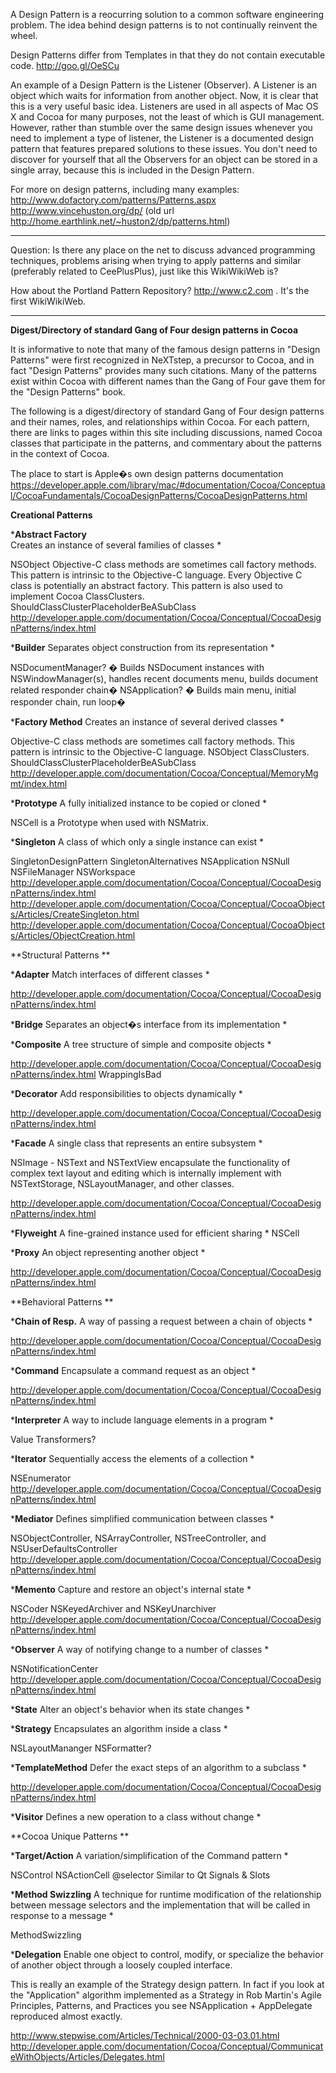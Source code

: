 A Design Pattern is a reocurring solution to a common software engineering problem. The idea behind design patterns is to not continually reinvent the wheel.

Design Patterns differ from Templates in that they do not contain executable code. http://goo.gl/OeSCu

An example of a Design Pattern is the Listener (Observer). A Listener is an object which waits for information from another object. Now, it is clear that this is a very useful basic idea. Listeners are used in all aspects of Mac OS X and Cocoa for many purposes, not the least of which is GUI management. However, rather than stumble over the same design issues whenever you need to implement a type of listener, the Listener is a documented design pattern that features prepared solutions to these issues. You don't need to discover for yourself that all the Observers for an object can be stored in a single array, because this is included in the Design Pattern.

For more on design patterns, including many examples:
http://www.dofactory.com/patterns/Patterns.aspx
http://www.vincehuston.org/dp/ (old url http://home.earthlink.net/~huston2/dp/patterns.html)


------------

Question: Is there any place on the net to discuss advanced programming techniques, problems arising when trying to apply patterns and similar (preferably related to CeePlusPlus), just like this WikiWikiWeb is?

How about the Portland Pattern Repository? http://www.c2.com . It's the first WikiWikiWeb.

----
**Digest/Directory of standard Gang of Four design patterns in Cocoa** 
 
It is informative to note that many of the famous design patterns in "Design Patterns" were first recognized in NeXTstep, a precursor to Cocoa, and in fact "Design Patterns" provides many such citations.  Many of the patterns exist within Cocoa with different names than the Gang of Four gave them for the "Design Patterns" book.  

The following is a digest/directory of standard Gang of Four design patterns and their names, roles, and relationships within Cocoa.  For each pattern, there are links to pages within this site including discussions, named Cocoa classes that participate in the patterns, and commentary about the patterns in the context of Cocoa.

The place to start is Apple�s own design patterns documentation https://developer.apple.com/library/mac/#documentation/Cocoa/Conceptual/CocoaFundamentals/CocoaDesignPatterns/CocoaDesignPatterns.html


**Creational Patterns** 
  
***Abstract Factory**   
Creates an instance of several families of classes *

NSObject  Objective-C class methods are sometimes call factory methods.  This pattern is intrinsic to the Objective-C language.   Every Objective C class is potentially an abstract factory.  This pattern is also used to implement Cocoa ClassClusters.  ShouldClassClusterPlaceholderBeASubClass http://developer.apple.com/documentation/Cocoa/Conceptual/CocoaDesignPatterns/index.html

***Builder**   Separates object construction from its representation * 
  
NSDocumentManager? � Builds NSDocument instances with NSWindowManager(s), handles recent documents menu, builds document related responder chain�
NSApplication? � Builds main menu, initial responder chain, run loop�

***Factory Method**   Creates an instance of several derived classes * 

Objective-C class methods are sometimes call factory methods.  This pattern is intrinsic to the Objective-C language. 
NSObject   ClassClusters.  ShouldClassClusterPlaceholderBeASubClass   http://developer.apple.com/documentation/Cocoa/Conceptual/MemoryMgmt/index.html

***Prototype**   A fully initialized instance to be copied or cloned * 
 
NSCell is a Prototype when used with NSMatrix.

***Singleton**   A class of which only a single instance can exist * 
 
SingletonDesignPattern SingletonAlternatives NSApplication NSNull NSFileManager NSWorkspace
http://developer.apple.com/documentation/Cocoa/Conceptual/CocoaDesignPatterns/index.html http://developer.apple.com/documentation/Cocoa/Conceptual/CocoaObjects/Articles/CreateSingleton.html http://developer.apple.com/documentation/Cocoa/Conceptual/CocoaObjects/Articles/ObjectCreation.html 



**Structural Patterns **

***Adapter**   Match interfaces of different classes *

http://developer.apple.com/documentation/Cocoa/Conceptual/CocoaDesignPatterns/index.html
 
***Bridge**   Separates an object�s interface from its implementation *
 
***Composite**   A tree structure of simple and composite objects *

http://developer.apple.com/documentation/Cocoa/Conceptual/CocoaDesignPatterns/index.html WrappingIsBad
 
***Decorator**   Add responsibilities to objects dynamically *

http://developer.apple.com/documentation/Cocoa/Conceptual/CocoaDesignPatterns/index.html
 
***Facade**   A single class that represents an entire subsystem * 

NSImage - NSText and NSTextView encapsulate the functionality of complex text layout and editing which is internally implement with NSTextStorage, NSLayoutManager, and other classes.

http://developer.apple.com/documentation/Cocoa/Conceptual/CocoaDesignPatterns/index.html

***Flyweight**   A fine-grained instance used for efficient sharing * 
NSCell 

***Proxy**   An object representing another object * 

http://developer.apple.com/documentation/Cocoa/Conceptual/CocoaDesignPatterns/index.html



**Behavioral Patterns ** 

***Chain of Resp.**   A way of passing a request between a chain of objects * 

http://developer.apple.com/documentation/Cocoa/Conceptual/CocoaDesignPatterns/index.html

***Command**  Encapsulate a command request as an object * 

http://developer.apple.com/documentation/Cocoa/Conceptual/CocoaDesignPatterns/index.html

***Interpreter**   A way to include language elements in a program * 

Value Transformers?

***Iterator**   Sequentially access the elements of a collection * 

NSEnumerator  http://developer.apple.com/documentation/Cocoa/Conceptual/CocoaDesignPatterns/index.html

***Mediator**   Defines simplified communication between classes * 

NSObjectController, NSArrayController, NSTreeController, and NSUserDefaultsController
http://developer.apple.com/documentation/Cocoa/Conceptual/CocoaDesignPatterns/index.html

***Memento**   Capture and restore an object's internal state * 

NSCoder NSKeyedArchiver and NSKeyUnarchiver 
http://developer.apple.com/documentation/Cocoa/Conceptual/CocoaDesignPatterns/index.html

***Observer**   A way of notifying change to a number of classes * 

NSNotificationCenter 
http://developer.apple.com/documentation/Cocoa/Conceptual/CocoaDesignPatterns/index.html

***State**   Alter an object's behavior when its state changes * 

***Strategy**   Encapsulates an algorithm inside a class * 

NSLayoutMananger NSFormatter?

***TemplateMethod**   Defer the exact steps of an algorithm to a subclass * 

http://developer.apple.com/documentation/Cocoa/Conceptual/CocoaDesignPatterns/index.html

***Visitor**   Defines a new operation to a class without change * 



**Cocoa Unique Patterns ** 
  
***Target/Action**   A variation/simplification of the Command pattern * 

NSControl NSActionCell @selector Similar to Qt Signals & Slots

***Method Swizzling**  A technique for runtime modification of the relationship between message selectors and the implementation that will be called in response to a message * 

MethodSwizzling

***Delegation**  Enable one object to control, modify, or specialize the behavior of another object through a loosely coupled interface.

This is really an example of the Strategy design pattern.  In fact if you look at the "Application" algorithm implemented as a Strategy in Rob Martin's Agile Principles, Patterns, and Practices you see NSApplication + AppDelegate reproduced almost exactly.

http://www.stepwise.com/Articles/Technical/2000-03-03.01.html
http://developer.apple.com/documentation/Cocoa/Conceptual/CommunicateWithObjects/Articles/Delegates.html
